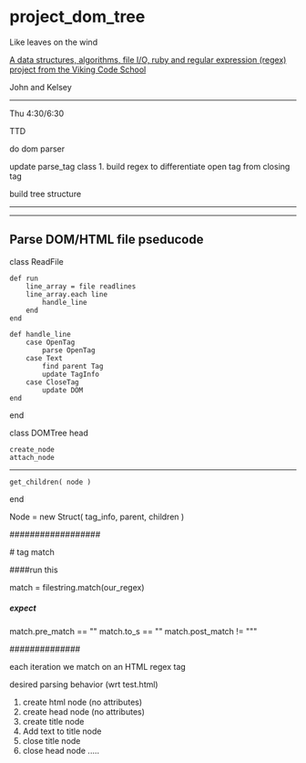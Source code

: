 # project_dom_tree
Like leaves on the wind

[A data structures, algorithms, file I/O, ruby and regular expression (regex) project from the Viking Code School](http://www.vikingcodeschool.com)

John and Kelsey

-------------------

Thu 4:30/6:30

TTD

do dom parser

update parse_tag class
    1. build regex to differentiate open tag from closing tag

build tree structure

------------------

-------------------------------
Parse DOM/HTML file pseducode
------------------------------
class ReadFile

    def run
        line_array = file readlines
        line_array.each line
            handle_line
        end
    end

    def handle_line
        case OpenTag
            parse OpenTag
        case Text
            find parent Tag
            update TagInfo
        case CloseTag
            update DOM
    end
end


class DOMTree
    head

    create_node
    attach_node
-------
    get_children( node )

end

Node = new Struct( tag_info, parent, children )


##################


<html> # tag match

####run this

match = filestring.match(our_regex)

##### expect

match.pre_match == ""
match.to_s == "<html>"
match.post_match != "<html>""


##############

each iteration we match on an HTML regex tag


desired parsing behavior (wrt test.html)

1. create html node (no attributes)
2. create head node (no attributes)
3. create title node 
4. Add text to title node
5. close title node
6. close head node
.....


